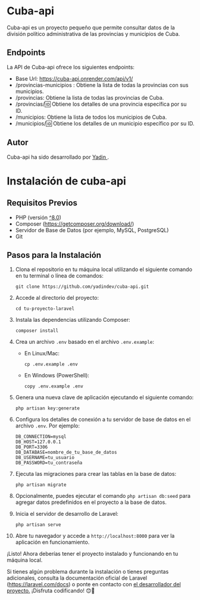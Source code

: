 # Cuba-api

Cuba-api es un proyecto pequeño que permite consultar datos de la división político administrativa de las provincias y municipios de Cuba.

## Endpoints

La API de Cuba-api ofrece los siguientes endpoints:
- Base Url: https://cuba-api.onrender.com/api/v1/
- /provincias-municipios : Obtiene la lista de todas la provincias con sus municipios.
- /provincias: Obtiene la lista de todas las provincias de Cuba.
- /provincias/:id: Obtiene los detalles de una provincia específica por su ID.
- /municipios: Obtiene la lista de todos los municipios de Cuba.
- /municipios/:id: Obtiene los detalles de un municipio específico por su ID.

## Autor
Cuba-api ha sido desarrollado por [ Yadin ](https://github.com/yadindev).


# Instalación de cuba-api

## Requisitos Previos

- PHP (versión [^8.0](https://www.php.net/downloads.php))
- Composer (https://getcomposer.org/download/)
- Servidor de Base de Datos (por ejemplo, MySQL, PostgreSQL)
- Git

## Pasos para la Instalación

1. Clona el repositorio en tu máquina local utilizando el siguiente comando en tu terminal o línea de comandos:

   ```
   git clone https://github.com/yadindev/cuba-api.git
   ```

2. Accede al directorio del proyecto:

   ```
   cd tu-proyecto-laravel
   ```

3. Instala las dependencias utilizando Composer:

   ```
   composer install
   ```

4. Crea un archivo `.env` basado en el archivo `.env.example`:

   - En Linux/Mac:

     ```
     cp .env.example .env
     ```

   - En Windows (PowerShell):

     ```
     copy .env.example .env
     ```

5. Genera una nueva clave de aplicación ejecutando el siguiente comando:

   ```
   php artisan key:generate
   ```

6. Configura los detalles de conexión a tu servidor de base de datos en el archivo `.env`. Por ejemplo:

   ```
   DB_CONNECTION=mysql
   DB_HOST=127.0.0.1
   DB_PORT=3306
   DB_DATABASE=nombre_de_tu_base_de_datos
   DB_USERNAME=tu_usuario
   DB_PASSWORD=tu_contraseña
   ```

7. Ejecuta las migraciones para crear las tablas en la base de datos:

   ```
   php artisan migrate
   ```

8. Opcionalmente, puedes ejecutar el comando `php artisan db:seed` para agregar datos predefinidos en el proyecto a la base de datos.

9. Inicia el servidor de desarrollo de Laravel:

   ```
   php artisan serve
   ```

10. Abre tu navegador y accede a `http://localhost:8000` para ver la aplicación en funcionamiento.

¡Listo! Ahora deberías tener el proyecto instalado y funcionando en tu máquina local.

Si tienes algún problema durante la instalación o tienes preguntas adicionales, consulta la documentación oficial de Laravel (https://laravel.com/docs) o ponte en contacto con [el desarrollador del proyecto.](https://github.com/yadindev) ¡Disfruta codificando! 😊🚀

